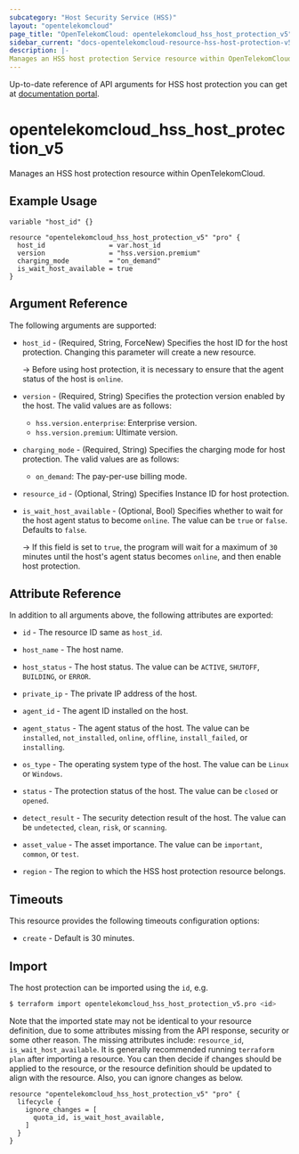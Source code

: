 ```yaml
---
subcategory: "Host Security Service (HSS)"
layout: "opentelekomcloud"
page_title: "OpenTelekomCloud: opentelekomcloud_hss_host_protection_v5"
sidebar_current: "docs-opentelekomcloud-resource-hss-host-protection-v5"
description: |-
Manages an HSS host protection Service resource within OpenTelekomCloud.
---
```


Up-to-date reference of API arguments for HSS host protection you can get at
[documentation portal](https://docs.otc.t-systems.com/host-security-service/api-ref/api_description/server_management/changing_the_protection_status.html).

# opentelekomcloud_hss_host_protection_v5

Manages an HSS host protection resource within OpenTelekomCloud.

## Example Usage

```hcl
variable "host_id" {}

resource "opentelekomcloud_hss_host_protection_v5" "pro" {
  host_id                = var.host_id
  version                = "hss.version.premium"
  charging_mode          = "on_demand"
  is_wait_host_available = true
}
```

## Argument Reference

The following arguments are supported:
* `host_id` - (Required, String, ForceNew) Specifies the host ID for the host protection.
  Changing this parameter will create a new resource.

  -> Before using host protection, it is necessary to ensure that the agent status of the host is `online`.

* `version` - (Required, String) Specifies the protection version enabled by the host.
  The valid values are as follows:
  + `hss.version.enterprise`: Enterprise version.
  + `hss.version.premium`: Ultimate version.

* `charging_mode` - (Required, String) Specifies the charging mode for host protection.
  The valid values are as follows:
  + `on_demand`: The pay-per-use billing mode.

* `resource_id` - (Optional, String) Specifies Instance ID for host protection.

* `is_wait_host_available` - (Optional, Bool) Specifies whether to wait for the host agent status to become `online`.
  The value can be `true` or `false`. Defaults to `false`.

  -> If this field is set to `true`, the program will wait for a maximum of `30` minutes until the host's agent status
  becomes `online`, and then enable host protection.

## Attribute Reference

In addition to all arguments above, the following attributes are exported:

* `id` - The resource ID same as `host_id`.

* `host_name` - The host name.

* `host_status` - The host status. The value can be `ACTIVE`, `SHUTOFF`, `BUILDING`, or `ERROR`.

* `private_ip` - The private IP address of the host.

* `agent_id` - The agent ID installed on the host.

* `agent_status` - The agent status of the host. The value can be `installed`, `not_installed`, `online`,
  `offline`, `install_failed`, or `installing`.

* `os_type` - The operating system type of the host. The value can be `Linux` or `Windows`.

* `status` - The protection status of the host. The value can be `closed` or `opened`.

* `detect_result` - The security detection result of the host. The value can be `undetected`, `clean`, `risk`,
  or `scanning`.

* `asset_value` - The asset importance. The value can be `important`, `common`, or `test`.

* `region` - The region to which the HSS host protection resource belongs.


## Timeouts

This resource provides the following timeouts configuration options:

* `create` - Default is 30 minutes.

## Import

The host protection can be imported using the `id`, e.g.

```bash
$ terraform import opentelekomcloud_hss_host_protection_v5.pro <id>
```

Note that the imported state may not be identical to your resource definition, due to some attributes missing from the
API response, security or some other reason. The missing attributes include: `resource_id`, `is_wait_host_available`.
It is generally recommended running `terraform plan` after importing a resource.
You can then decide if changes should be applied to the resource, or the resource definition
should be updated to align with the resource. Also, you can ignore changes as below.

```hcl
resource "opentelekomcloud_hss_host_protection_v5" "pro" {
  lifecycle {
    ignore_changes = [
      quota_id, is_wait_host_available,
    ]
  }
}
```
